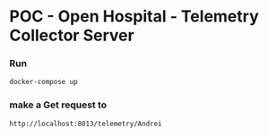 # POC - Open Hospital  - Telemetry Collector Server

### Run 

```bash
docker-compose up
```

### make a Get request to

```
http://localhost:8013/telemetry/Andrei
```
